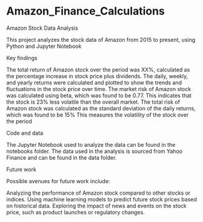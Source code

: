 # Amazon_Finance_Calculations

Amazon Stock Data Analysis

This project analyzes the stock data of Amazon from 2015 to present, using Python and Jupyter Notebook

Key findings

The total return of Amazon stock over the period was XX%, calculated as the percentage increase in stock price plus dividends.
The daily, weekly, and yearly returns were calculated and plotted to show the trends and fluctuations in the stock price over time.
The market risk of Amazon stock was calculated using beta, which was found to be 0.77. This indicates that the stock is 23% less volatile than the overall market.
The total risk of Amazon stock was calculated as the standard deviation of the daily returns, which was found to be 15% This measures the volatility of the stock over the period

Code and data

The Jupyter Notebook used to analyze the data can be found in the notebooks folder. The data used in the analysis is sourced from Yahoo Finance and can be found in the data folder.


Future work

Possible avenues for future work include:

Analyzing the performance of Amazon stock compared to other stocks or indices.
Using machine learning models to predict future stock prices based on historical data.
Exploring the impact of news and events on the stock price, such as product launches or regulatory changes.
